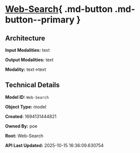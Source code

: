 # [Web-Search](https://poe.com/Web-Search){ .md-button .md-button--primary }

## Architecture

**Input Modalities:** text

**Output Modalities:** text

**Modality:** text->text


## Technical Details

**Model ID:** `Web-Search`

**Object Type:** model

**Created:** 1694131444821

**Owned By:** poe

**Root:** Web-Search

**API Last Updated:** 2025-10-15 16:36:09.630754
